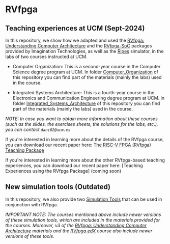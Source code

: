 # RVfpga

## Teaching experiences at UCM (Sept-2024)
In this repository, we show how we adapted and used the [RVfpga: Understanding Computer Architecture](https://university.imgtec.com/rvfpga-el2-v3-0-english-downloads-page/) and the [RVfpga-SoC](https://university.imgtec.com/rvfpgasoc-download-page-en/) packages provided by Imagination Technologies, as well as the [Ripes](https://github.com/mortbopet/Ripes) simulator, in the labs of two courses instructed at UCM.

+ Computer Organization: This is a second-year course in the Computer Science degree program at UCM. In folder [Computer_Organization](https://github.com/artecs-group/RVfpga-sim-addons/tree/main/Computer_Organization) of this repository you can find part of the materials (mainly the labs) used in the course. 

+ Integrated Systems Architecture: This is a fourth-year course in the Electronics and Communication Engineering degree program at UCM. In folder [Integrated_Systems_Architecture](https://github.com/artecs-group/RVfpga-sim-addons/tree/main/Integrated_Systems_Architecture) of this repository you can find part of the materials (mainly the labs) used in the course.

*NOTE: In case you want to obtain more information about these courses (such as the slides, the exercises sheets, the solutions for the labs, etc.), you can contact ```dani02@ucm.es```*

If you're interested in learning more about the details of the RVfpga course, you can download our recent paper here: [The RISC-V FPGA (RVfpga) Teaching Package](https://www.authorea.com/doi/full/10.36227/techrxiv.172978275.56140460) 

If you're interested in learning more about the other RVfpga-based teaching experiences, you can download our recent paper here: [Teaching Experiences using the RVfpga Package] (coming soon)

## New simulation tools (Outdated)
In this repository, we also provide two [Simulation Tools](https://github.com/artecs-group/RVfpga-sim-addons/tree/main/SimulationTools) that can be used in conjunction with RVfpga.

*IMPORTANT NOTE: The courses mentioned above include newer versions of these simulation tools, which are included in the materials provided for the courses. Moreover, v3 of the [RVfpga: Understanding Computer Architecture](https://university.imgtec.com/rvfpga-el2-v3-0-english-downloads-page/) materials and the [RVfpga edX](https://www.edx.org/learn/computer-programming/the-linux-foundation-computer-architecture-with-an-industrial-risc-v-core) course also include newer versions of these tools.*

